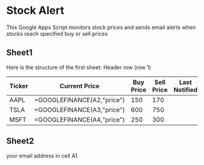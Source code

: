 # Stock Alert

This Google Apps Script monitors stock prices and sends email alerts when stocks reach specified buy or sell prices

## Sheet1

Here is the structure of the first sheet:
Header row (row 1)

| Ticker | Current Price              | Buy Price | Sell Price | Last Notified |
| ------ | -------------------------- | --------- | ---------- | ------------- |
| AAPL   | =GOOGLEFINANCE(A2,"price") | 150       | 170        |               |
| TSLA   | =GOOGLEFINANCE(A3,"price") | 600       | 750        |               |
| MSFT   | =GOOGLEFINANCE(A4,"price") | 250       | 300        |               |

## Sheet2

your email address in cell A1
